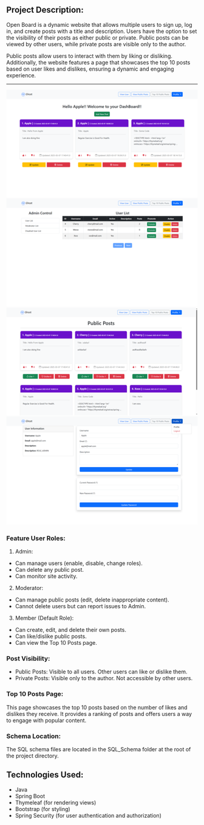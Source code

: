 ## Project Description:

Open Board is a dynamic website that allows multiple users to sign up, log in, and create posts with a title and description. Users have the option to set the visibility of their posts as either public or private. Public posts can be viewed by other users, while private posts are visible only to the author.

Public posts allow users to interact with them by liking or disliking. Additionally, the website features a page that showcases the top 10 posts based on user likes and dislikes, ensuring a dynamic and engaging experience.

---
![image alt](https://github.com/Nija89/OpenBoard/blob/c220590d3e6a4949e7fed8419126bd6c7c2adb1c/src/main/resources/static/images/1.png)
![image alt](https://github.com/Nija89/OpenBoard/blob/dc5fd53969fda9bbd90e1d26555730ae3e0c3a0e/src/main/resources/static/images/2.png)
![image alt](https://github.com/Nija89/OpenBoard/blob/dc5fd53969fda9bbd90e1d26555730ae3e0c3a0e/src/main/resources/static/images/3.png)
![image alt](https://github.com/Nija89/OpenBoard/blob/dc5fd53969fda9bbd90e1d26555730ae3e0c3a0e/src/main/resources/static/images/5.png)

### Feature User Roles:

1. Admin:
- Can manage users (enable, disable, change roles). 
- Can delete any public  post.
- Can monitor site activity.

2. Moderator:
- Can manage public posts (edit, delete inappropriate content).
- Cannot delete users but can report issues to Admin.

3. Member (Default Role):
- Can create, edit, and delete their own posts.
- Can like/dislike public posts.
- Can view the Top 10 Posts page.


### Post Visibility:

- Public Posts: Visible to all users. Other users can like or dislike them.
- Private Posts: Visible only to the author. Not accessible by other users.


### Top 10 Posts Page:

This page showcases the top 10 posts based on the number of likes and dislikes they receive. It provides a ranking of posts and offers users a way to engage with popular content.


### Schema Location:

The SQL schema files are located in the SQL_Schema folder at the root of the project directory.


## Technologies Used:
- Java
- Spring Boot
- Thymeleaf (for rendering views)
- Bootstrap (for styling)
- Spring Security (for user authentication and authorization)
